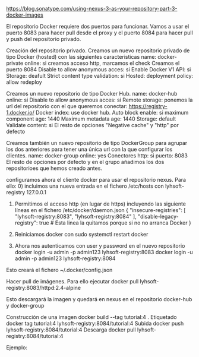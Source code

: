 https://blog.sonatype.com/using-nexus-3-as-your-repository-part-3-docker-images

El repositorio Docker requiere dos puertos para funcionar.
Vamos a usar el puerto 8083 para hacer pull desde el proxy y el puerto 8084 para hacer pull y push del repositorio privado.

Creación del repositorio privado.
Creamos un nuevo repositorio privado de tipo Docker (hosted) con las siguientes caracteristicas
name: docker-private
online: si
creamos acceso http, marcamos el check
Creamos el puerto 8084
Disable to allow anonymous acces: si
Enable Docker V1 API: si
Storage: deafult
Strict content type validation: si
Hosted: deployment policy: allow redeploy

Creamos un nuevo repositorio de tipo Docker Hub.
name: docker-hub
online: si
Disable to allow anonymous acces: si
Remote storage: ponemos la url del repositorio con el que queremos conectar: https://registry-1.docker.io/
Docker index: use docker hub.
Auto block enable: si
maximum component age: 1440
Maximum metadata age: 1440
Storage: default
Validate content: si
El resto de opciones "Negative cache" y "http" por defecto

Creamos también un nuevo repositorio de tipo DockerGroup para agrupar los dos anteriores para tener una única url con la que configurar los clientes.
name: docker-group
online: yes
Conectores
http: si
puerto: 8083
El resto de opciones por defecto y en el grupo añadimos los dos repositorioes que hemos creado antes.

configuramos ahora el cliente docker para usar el repositorio nexus. Para ello:
0) incluimos una nueva entrada en el fichero /etc/hosts con
lyhsoft-registry  127.0.0.1

1) Permitimos el acceso http (en lugar de https) incluyendo las siguiente líneas en el fichero /etc/docker/daemon.json
{
  "insecure-registries": [
    "lyhsoft-registry:8083",
    "lyhsoft-registry:8084"
  ],
  "disable-legacy-registry": true   # Esta linea la quitamos porque si no no arranca Docker
}

2) Reiniciamos docker con sudo systemctl restart docker

3) Ahora nos autenticamos con user y password en el nuevo repositorio
docker login -u admin -p admin123 lyhsoft-registry:8083
docker login -u admin -p admin123 lyhsoft-registry:8084

Esto creará el fichero ~/.docker/config.json

Hacer pull de imágenes. Para ello ejecutar
docker pull lyhsoft-registry:8083/httpd:2.4-alpine

Esto descargará la imagen y quedará en nexus en el repositorio docker-hub y docker-group

Construcción de una imagen
docker build --tag tutorial:4 .
Etiquetado
docker tag tutorial:4 lyhsoft-registry:8084/tutorial:4
Subida
docker push lyhsoft-registry:8084/tutorial:4
Descarga
docker pull lyhsoft-registry:8084/tutorial:4

Ejemplo:
